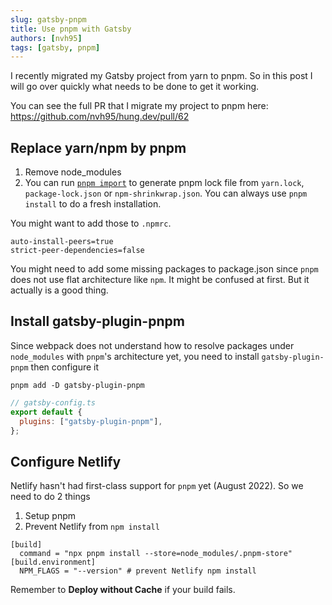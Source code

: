 ```yaml
---
slug: gatsby-pnpm
title: Use pnpm with Gatsby
authors: [nvh95]
tags: [gatsby, pnpm]
---
```


I recently migrated my Gatsby project from yarn to pnpm. So in this post I will go over quickly what needs to be done to get it working.

You can see the full PR that I migrate my project to pnpm here: <https://github.com/nvh95/hung.dev/pull/62>

<!--truncate-->

## Replace yarn/npm by pnpm

1. Remove node_modules
2. You can run [`pnpm import`](https://pnpm.io/cli/import) to generate pnpm lock file from `yarn.lock`, `package-lock.json` or `npm-shrinkwrap.json`. You can always use `pnpm install` to do a fresh installation.

<!-- TODO: To add error message -->

You might want to add those to `.npmrc`.

```
auto-install-peers=true
strict-peer-dependencies=false
```

<!-- TODO: To add error message -->

You might need to add some missing packages to package.json since `pnpm` does not use flat architecture like `npm`. It might be confused at first. But it actually is a good thing.

## Install gatsby-plugin-pnpm

Since webpack does not understand how to resolve packages under `node_modules` with `pnpm`'s architecture yet, you need to install `gatsby-plugin-pnpm` then configure it

```
pnpm add -D gatsby-plugin-pnpm
```

```javascript
// gatsby-config.ts
export default {
  plugins: ["gatsby-plugin-pnpm"],
};
```

## Configure Netlify

Netlify hasn't had first-class support for `pnpm` yet (August 2022). So we need to do 2 things

1. Setup pnpm
2. Prevent Netlify from `npm install`

```
[build]
  command = "npx pnpm install --store=node_modules/.pnpm-store"
[build.environment]
  NPM_FLAGS = "--version" # prevent Netlify npm install
```

Remember to **Deploy without Cache** if your build fails.
